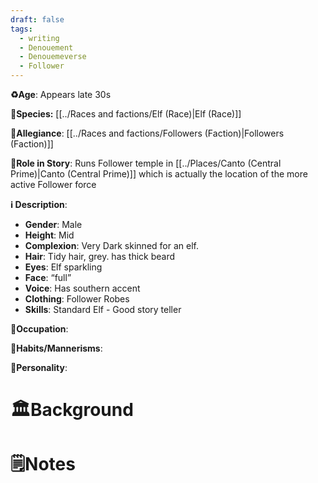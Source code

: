 ```yaml
---
draft: false
tags:
  - writing
  - Denouement
  - Denouemeverse
  - Follower
---
```


**♻️Age**: Appears late 30s

👾**Species:** [[../Races and factions/Elf (Race)|Elf (Race)]]

🏅**Allegiance**: [[../Races and factions/Followers (Faction)|Followers (Faction)]]

**🎲Role in Story**:  Runs Follower temple in [[../Places/Canto (Central Prime)|Canto (Central Prime)]] which is actually the location of the more active Follower force

**ℹ️ Description**: 

* **Gender**: Male
* **Height**: Mid
* **Complexion**: Very Dark skinned for an elf.
* **Hair**: Tidy hair, grey. has thick beard
* **Eyes**:  Elf sparkling
* **Face**: “full”
* **Voice**: Has southern accent
* **Clothing**:  Follower Robes
* **Skills**: Standard Elf - Good story teller 

**💼Occupation**: 

**🎺Habits/Mannerisms**:

**🧨Personality**: 

# 🏛️Background

# 🗒️Notes